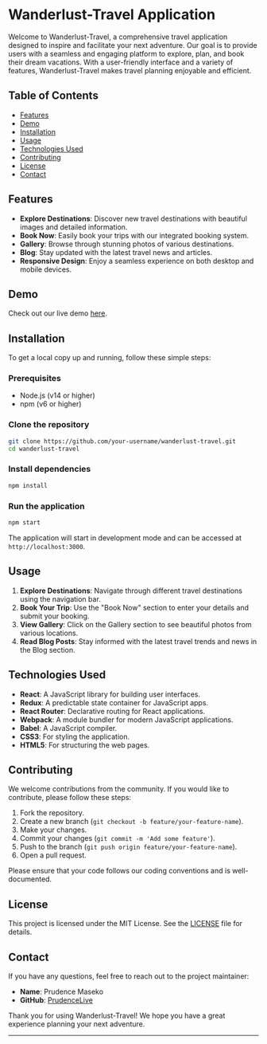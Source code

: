 
# Wanderlust-Travel Application

Welcome to Wanderlust-Travel, a comprehensive travel application designed to inspire and facilitate your next adventure. Our goal is to provide users with a seamless and engaging platform to explore, plan, and book their dream vacations. With a user-friendly interface and a variety of features, Wanderlust-Travel makes travel planning enjoyable and efficient.

## Table of Contents

- [Features](#features)
- [Demo](#demo)
- [Installation](#installation)
- [Usage](#usage)
- [Technologies Used](#technologies-used)
- [Contributing](#contributing)
- [License](#license)
- [Contact](#contact)

## Features

- **Explore Destinations**: Discover new travel destinations with beautiful images and detailed information.
- **Book Now**: Easily book your trips with our integrated booking system.
- **Gallery**: Browse through stunning photos of various destinations.
- **Blog**: Stay updated with the latest travel news and articles.
- **Responsive Design**: Enjoy a seamless experience on both desktop and mobile devices.

## Demo

Check out our live demo [here](#).

## Installation

To get a local copy up and running, follow these simple steps:

### Prerequisites

- Node.js (v14 or higher)
- npm (v6 or higher)

### Clone the repository

```bash
git clone https://github.com/your-username/wanderlust-travel.git
cd wanderlust-travel
```

### Install dependencies

```bash
npm install
```

### Run the application

```bash
npm start
```

The application will start in development mode and can be accessed at `http://localhost:3000`.

## Usage

1. **Explore Destinations**: Navigate through different travel destinations using the navigation bar.
2. **Book Your Trip**: Use the "Book Now" section to enter your details and submit your booking.
3. **View Gallery**: Click on the Gallery section to see beautiful photos from various locations.
4. **Read Blog Posts**: Stay informed with the latest travel trends and news in the Blog section.

## Technologies Used

- **React**: A JavaScript library for building user interfaces.
- **Redux**: A predictable state container for JavaScript apps.
- **React Router**: Declarative routing for React applications.
- **Webpack**: A module bundler for modern JavaScript applications.
- **Babel**: A JavaScript compiler.
- **CSS3**: For styling the application.
- **HTML5**: For structuring the web pages.

## Contributing

We welcome contributions from the community. If you would like to contribute, please follow these steps:

1. Fork the repository.
2. Create a new branch (`git checkout -b feature/your-feature-name`).
3. Make your changes.
4. Commit your changes (`git commit -m 'Add some feature'`).
5. Push to the branch (`git push origin feature/your-feature-name`).
6. Open a pull request.

Please ensure that your code follows our coding conventions and is well-documented.

## License

This project is licensed under the MIT License. See the [LICENSE](LICENSE) file for details.

## Contact

If you have any questions, feel free to reach out to the project maintainer:

- **Name**: Prudence Maseko
- **GitHub**: [PrudenceLive](https://github.com/prudencelive)

Thank you for using Wanderlust-Travel! We hope you have a great experience planning your next adventure.

---
